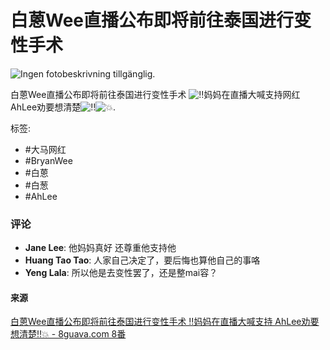# 白蒽Wee直播公布即将前往泰国进行变性手术

![Ingen fotobeskrivning tillgänglig.](https://scontent-sjc3-1.xx.fbcdn.net/v/t39.30808-6/432548400_427470669835007_6163819253781176585_n.jpg?_nc_cat=100&ccb=1-7&_nc_sid=127cfc&_nc_ohc=cULP9KwzhmUQ7kNvgE3Mbpo&_nc_oc=AdhP4UT2wK6Dj4QZ4piNZchKJJ-JHUa2o0MU4omrAsgFlfI85wI-Nx22blktQViGg_g&_nc_zt=23&_nc_ht=scontent-sjc3-1.xx&_nc_gid=AgP-a2joqhLr_IbetXoUw4q&oh=00_AYAzWJr8_HZkzPAi1rFCpsTHleQkHmldCoA__OBoAXNzTQ&oe=67B0F331)

白蒽Wee直播公布即将前往泰国进行变性手术 ![‼️](https://static.xx.fbcdn.net/images/emoji.php/v9/t77/1/16/203c.png)妈妈在直播大喊支持网红AhLee劝要想清楚![‼️](https://static.xx.fbcdn.net/images/emoji.php/v9/t77/1/16/203c.png)![💥](https://static.xx.fbcdn.net/images/emoji.php/v9/t40/1/16/1f4a5.png).

标签: 
- #大马网红
- #BryanWee
- #白蒽
- #白葱
- #AhLee

### 评论

- **Jane Lee**: 他妈妈真好 还尊重他支持他
- **Huang Tao Tao**: 人家自己决定了，要后悔也算他自己的事咯
- **Yeng Lala**: 所以他是去变性罢了，还是整mai容？

#### 来源

[白蒽Wee直播公布即将前往泰国进行变性手术 ‼️妈妈在直播大喊支持 AhLee劝要想清楚‼️💥 - 8guava.com 8番](https://l.facebook.com/l.php?u=https%3A%2F%2F8guava.com%2F%25e7%2599%25bd%25e8%2592%25bdwee%25e7%259b%25b4%25e6%2592%25ad%25e5%2585%25ac%25e5%25b8%2583%25e5%258d%25b3%25e5%25b0%2586%25e5%2589%258d%25e5%25be%2580%25e6%25b3%25b0%25e5%259b%25bd%25e8%25bf%259b%25e8%25a1%258c%25e5%258f%2598%25e6%2580%25a7%25e6%2589%258b%25e6%259c%25af-%25e2%2580%25bc%25ef%25b8%258f%25e5%25a6%2588%2F&h=AT1QIxTz3oJKA9YLjATKJeITixWUuaerAnAn9M46X-F_46E6cPxvET8sysG6Apa8kNkyR_UodfLKBi13qy-N7iRMxw2qVXKd6xGAkm9ousCXTX8X36mREzBQGLPStvvqDBfGn61_a98_xCtfgOjmk1aD&__tn__=R*F)